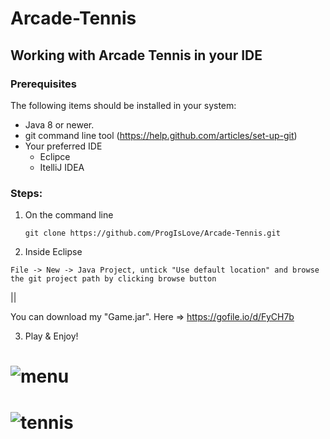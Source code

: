 # Arcade-Tennis

## Working with Arcade Tennis in your IDE

### Prerequisites
The following items should be installed in your system:
* Java 8 or newer.
* git command line tool (https://help.github.com/articles/set-up-git)
* Your preferred IDE
  * Eclipce
  * ItelliJ IDEA
 
 ### Steps:
 
 1) On the command line
    ```
    git clone https://github.com/ProgIsLove/Arcade-Tennis.git
    ```
 2) Inside Eclipse 
  ```
  File -> New -> Java Project, untick "Use default location" and browse the git project path by clicking browse button
  ```
 ||
 
 You can download my "Game.jar". Here => https://gofile.io/d/FyCH7b
 
 3) Play & Enjoy!
 
# <img alt="menu" src="https://imgur.com/RNOAAsB.png">
 
# <img alt="tennis" src="https://imgur.com/FUuRIIF.png">

